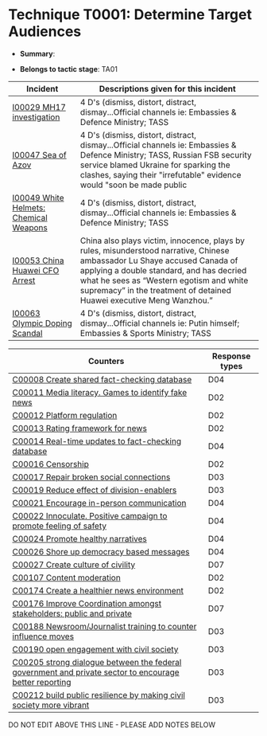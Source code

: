 # Technique T0001: Determine Target Audiences

* **Summary**: 

* **Belongs to tactic stage**: TA01


| Incident | Descriptions given for this incident |
| -------- | -------------------- |
| [I00029 MH17 investigation](../generated_pages/incidents/I00029.md) | 4 D's (dismiss, distort, distract, dismay...Official channels ie: Embassies & Defence Ministry; TASS |
| [I00047 Sea of Azov](../generated_pages/incidents/I00047.md) | 4 D's (dismiss, distort, distract, dismay...Official channels ie: Embassies & Defence Ministry; TASS, Russian FSB security service blamed Ukraine for sparking the clashes, saying their "irrefutable" evidence would "soon be made public |
| [I00049 White Helmets: Chemical Weapons](../generated_pages/incidents/I00049.md) | 4 D's (dismiss, distort, distract, dismay...Official channels ie: Embassies & Defence Ministry; TASS |
| [I00053 China Huawei CFO Arrest](../generated_pages/incidents/I00053.md) | China also plays victim, innocence, plays by rules, misunderstood narrative, Chinese ambassador Lu Shaye accused Canada of applying a double standard, and has decried what he sees as “Western egotism and white supremacy” in the treatment of detained Huawei executive Meng Wanzhou.”  |
| [I00063 Olympic Doping Scandal](../generated_pages/incidents/I00063.md) | 4 D's (dismiss, distort, distract, dismay...Official channels ie: Putin himself; Embassies & Sports Ministry; TASS |



| Counters | Response types |
| -------- | -------------- |
| [C00008 Create shared fact-checking database](../generated_pages/counters/C00008.md) | D04 |
| [C00011 Media literacy. Games to identify fake news](../generated_pages/counters/C00011.md) | D02 |
| [C00012 Platform regulation](../generated_pages/counters/C00012.md) | D02 |
| [C00013 Rating framework for news](../generated_pages/counters/C00013.md) | D02 |
| [C00014 Real-time updates to fact-checking database](../generated_pages/counters/C00014.md) | D04 |
| [C00016 Censorship](../generated_pages/counters/C00016.md) | D02 |
| [C00017 Repair broken social connections](../generated_pages/counters/C00017.md) | D03 |
| [C00019 Reduce effect of division-enablers](../generated_pages/counters/C00019.md) | D03 |
| [C00021 Encourage in-person communication](../generated_pages/counters/C00021.md) | D04 |
| [C00022 Innoculate. Positive campaign to promote feeling of safety](../generated_pages/counters/C00022.md) | D04 |
| [C00024 Promote healthy narratives](../generated_pages/counters/C00024.md) | D04 |
| [C00026 Shore up democracy based messages](../generated_pages/counters/C00026.md) | D04 |
| [C00027 Create culture of civility](../generated_pages/counters/C00027.md) | D07 |
| [C00107 Content moderation](../generated_pages/counters/C00107.md) | D02 |
| [C00174 Create a healthier news environment](../generated_pages/counters/C00174.md) | D02 |
| [C00176 Improve Coordination amongst stakeholders: public and private](../generated_pages/counters/C00176.md) | D07 |
| [C00188 Newsroom/Journalist training to counter influence moves](../generated_pages/counters/C00188.md) | D03 |
| [C00190 open engagement with civil society](../generated_pages/counters/C00190.md) | D03 |
| [C00205 strong dialogue between the federal government and private sector to encourage better reporting](../generated_pages/counters/C00205.md) | D03 |
| [C00212 build public resilience by making civil society more vibrant](../generated_pages/counters/C00212.md) | D03 |


DO NOT EDIT ABOVE THIS LINE - PLEASE ADD NOTES BELOW